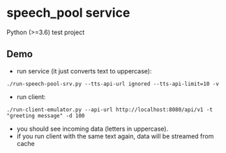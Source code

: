 # speech_pool service

Python (>=3.6) test project


## Demo

- run service (it just converts text to uppercase):
```commandline
./run-speech-pool-srv.py --tts-api-url ignored --tts-api-limit=10 -v

```

- run client:
```commandline
./run-client-emulator.py --api-url http://localhost:8080/api/v1 -t "greeting message" -d 100

```

- you should see incoming data (letters in uppercase).
- if you run client with the same text again, data will be streamed from cache

